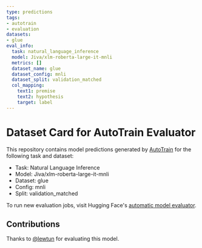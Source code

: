 ```yaml
---
type: predictions
tags:
- autotrain
- evaluation
datasets:
- glue
eval_info:
  task: natural_language_inference
  model: Jiva/xlm-roberta-large-it-mnli
  metrics: []
  dataset_name: glue
  dataset_config: mnli
  dataset_split: validation_matched
  col_mapping:
    text1: premise
    text2: hypothesis
    target: label
---
```

# Dataset Card for AutoTrain Evaluator

This repository contains model predictions generated by [AutoTrain](https://huggingface.co/autotrain) for the following task and dataset:

* Task: Natural Language Inference
* Model: Jiva/xlm-roberta-large-it-mnli
* Dataset: glue
* Config: mnli
* Split: validation_matched

To run new evaluation jobs, visit Hugging Face's [automatic model evaluator](https://huggingface.co/spaces/autoevaluate/model-evaluator).

## Contributions

Thanks to [@lewtun](https://huggingface.co/lewtun) for evaluating this model.